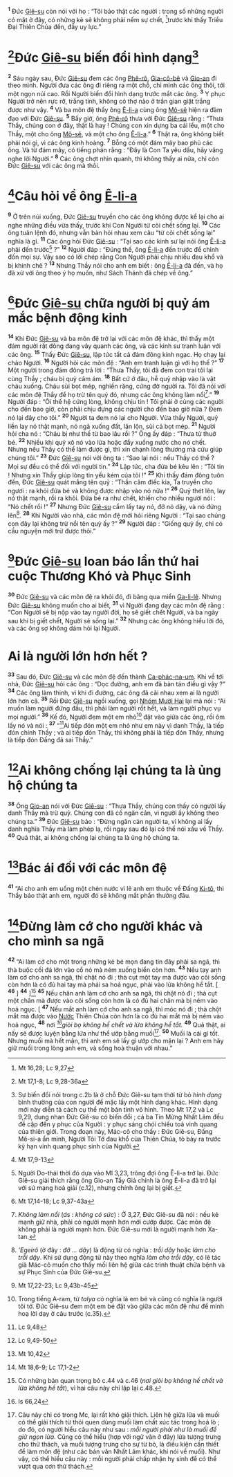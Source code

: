 <sup><b>1</b></sup> Đức [Giê-su]() còn nói với họ : “Tôi bảo thật các người : trong số những người có mặt ở đây, có những kẻ sẽ không phải nếm sự chết, [^1@-2a3bd3fa-f27c-4bf5-a252-8dc47c9fbfc4]trước khi thấy Triều Đại Thiên Chúa đến, đầy uy lực.”


# [^2@-2a3bd3fa-f27c-4bf5-a252-8dc47c9fbfc4]Đức [Giê-su]() biến đổi hình dạng[^1-2a3bd3fa-f27c-4bf5-a252-8dc47c9fbfc4]
<sup><b>2</b></sup> Sáu ngày sau, Đức [Giê-su]() đem các ông [Phê-rô](), [Gia-cô-bê]() và [Gio-an]() đi theo mình. Người đưa các ông đi riêng ra một chỗ, chỉ mình các ông thôi, tới một ngọn núi cao. Rồi Người biến đổi hình dạng trước mắt các ông. <sup><b>3</b></sup> Y phục Người trở nên rực rỡ, trắng tinh, không có thợ nào ở trần gian giặt trắng được như vậy. <sup><b>4</b></sup> Và ba môn đệ thấy ông [Ê-li-a]() cùng ông [Mô-sê]() hiện ra đàm đạo với Đức [Giê-su](). <sup><b>5</b></sup> Bấy giờ, ông [Phê-rô]() thưa với Đức [Giê-su]() rằng : “Thưa Thầy, chúng con ở đây, thật là hay ! Chúng con xin dựng ba cái lều, một cho Thầy, một cho ông [Mô-sê](), và một cho ông [Ê-li-a]().” <sup><b>6</b></sup> Thật ra, ông không biết phải nói gì, vì các ông kinh hoàng. <sup><b>7</b></sup> Bỗng có một đám mây bao phủ các ông. Và từ đám mây, có tiếng phán rằng : “Đây là Con Ta yêu dấu, hãy vâng nghe lời Người.” <sup><b>8</b></sup> Các ông chợt nhìn quanh, thì không thấy ai nữa, chỉ còn Đức [Giê-su]() với các ông mà thôi.


# [^3@-2a3bd3fa-f27c-4bf5-a252-8dc47c9fbfc4]Câu hỏi về ông [Ê-li-a]()
<sup><b>9</b></sup> Ở trên núi xuống, Đức [Giê-su]() truyền cho các ông không được kể lại cho ai nghe những điều vừa thấy, trước khi Con Người từ cõi chết sống lại. <sup><b>10</b></sup> Các ông tuân lệnh đó, nhưng vẫn bàn hỏi nhau xem câu “từ cõi chết sống lại” nghĩa là gì. <sup><b>11</b></sup> Các ông hỏi Đức [Giê-su]() : “Tại sao các kinh sư lại nói ông [Ê-li-a]() phải đến trước[^2-2a3bd3fa-f27c-4bf5-a252-8dc47c9fbfc4] ?” <sup><b>12</b></sup> Người đáp : “Đúng thế, ông [Ê-li-a]() đến trước để chỉnh đốn mọi sự. Vậy sao có lời chép rằng Con Người phải chịu nhiều đau khổ và bị khinh chê ? <sup><b>13</b></sup> Nhưng Thầy nói cho anh em biết : ông [Ê-li-a]() đã đến, và họ đã xử với ông theo ý họ muốn, như Sách Thánh đã chép về ông.”


# [^4@-2a3bd3fa-f27c-4bf5-a252-8dc47c9fbfc4]Đức [Giê-su]() chữa người bị quỷ ám mắc bệnh động kinh
<sup><b>14</b></sup> Khi Đức [Giê-su]() và ba môn đệ trở lại với các môn đệ khác, thì thấy một đám người rất đông đang vây quanh các ông, và các kinh sư tranh luận với các ông. <sup><b>15</b></sup> Thấy Đức [Giê-su](), lập tức tất cả đám đông kinh ngạc. Họ chạy lại chào Người. <sup><b>16</b></sup> Người hỏi các môn đệ : “Anh em tranh luận gì với họ thế ?” <sup><b>17</b></sup> Một người trong đám đông trả lời : “Thưa Thầy, tôi đã đem con trai tôi lại cùng Thầy ; cháu bị quỷ câm ám. <sup><b>18</b></sup> Bất cứ ở đâu, hễ quỷ nhập vào là vật cháu xuống. Cháu sùi bọt mép, nghiến răng, cứng đờ người ra. Tôi đã nói với các môn đệ Thầy để họ trừ tên quỷ đó, nhưng các ông không làm nổi[^3-2a3bd3fa-f27c-4bf5-a252-8dc47c9fbfc4].” <sup><b>19</b></sup> Người đáp : “Ôi thế hệ cứng lòng, không chịu tin ! Tôi phải ở cùng các người cho đến bao giờ, còn phải chịu đựng các người cho đến bao giờ nữa ? Đem nó lại đây cho tôi.” <sup><b>20</b></sup> Người ta đem nó lại cho Người. Vừa thấy Người, quỷ liền lay nó thật mạnh, nó ngã xuống đất, lăn lộn, sùi cả bọt mép. <sup><b>21</b></sup> Người hỏi cha nó : “Cháu bị như thế từ bao lâu rồi ?” Ông ấy đáp : “Thưa từ thuở bé. <sup><b>22</b></sup> Nhiều khi quỷ xô nó vào lửa hoặc đẩy xuống nước cho nó chết. Nhưng nếu Thầy có thể làm được gì, thì xin chạnh lòng thương mà cứu giúp chúng tôi.” <sup><b>23</b></sup> Đức [Giê-su]() nói với ông ta : “Sao lại nói : nếu Thầy có thể ? Mọi sự đều có thể đối với người tin.” <sup><b>24</b></sup> Lập tức, cha đứa bé kêu lên : “Tôi tin ! Nhưng xin Thầy giúp lòng tin yếu kém của tôi !” <sup><b>25</b></sup> Khi thấy đám đông tuôn đến, Đức [Giê-su]() quát mắng tên quỷ : “Thần câm điếc kia, Ta truyền cho ngươi : ra khỏi đứa bé và không được nhập vào nó nữa !” <sup><b>26</b></sup> Quỷ thét lên, lay nó thật mạnh, rồi ra khỏi. Đứa bé ra như chết, khiến cho nhiều người nói : “Nó chết rồi !” <sup><b>27</b></sup> Nhưng Đức [Giê-su]() cầm lấy tay nó, đỡ nó dậy, và nó đứng lên[^4-2a3bd3fa-f27c-4bf5-a252-8dc47c9fbfc4]. <sup><b>28</b></sup> Khi Người vào nhà, các môn đệ mới hỏi riêng Người : “Tại sao chúng con đây lại không trừ nổi tên quỷ ấy ?” <sup><b>29</b></sup> Người đáp : “Giống quỷ ấy, chỉ có cầu nguyện mới trừ được thôi.”


# [^5@-2a3bd3fa-f27c-4bf5-a252-8dc47c9fbfc4]Đức [Giê-su]() loan báo lần thứ hai cuộc Thương Khó và Phục Sinh
<sup><b>30</b></sup> Đức [Giê-su]() và các môn đệ ra khỏi đó, đi băng qua miền [Ga-li-lê](). Nhưng Đức [Giê-su]() không muốn cho ai biết, <sup><b>31</b></sup> vì Người đang dạy các môn đệ rằng : “Con Người sẽ bị nộp vào tay người đời, họ sẽ giết chết Người, và ba ngày sau khi bị giết chết, Người sẽ sống lại.” <sup><b>32</b></sup> Nhưng các ông không hiểu lời đó, và các ông sợ không dám hỏi lại Người.


# Ai là người lớn hơn hết ?
<sup><b>33</b></sup> Sau đó, Đức [Giê-su]() và các môn đệ đến thành [Ca-phác-na-um](). Khi về tới nhà, Đức [Giê-su]() hỏi các ông : “Dọc đường, anh em đã bàn tán điều gì vậy ?” <sup><b>34</b></sup> Các ông làm thinh, vì khi đi đường, các ông đã cãi nhau xem ai là người lớn hơn cả. <sup><b>35</b></sup> Rồi Đức [Giê-su]() ngồi xuống, gọi [Nhóm Mười Hai]() lại mà nói : “Ai muốn làm người đứng đầu, thì phải làm người rốt hết, và làm người phục vụ mọi người.” <sup><b>36</b></sup> Kế đó, Người đem một em nhỏ[^5-2a3bd3fa-f27c-4bf5-a252-8dc47c9fbfc4] đặt vào giữa các ông, rồi ôm lấy nó và nói : <sup><b>37</b></sup> “[^6@-2a3bd3fa-f27c-4bf5-a252-8dc47c9fbfc4]Ai tiếp đón một em nhỏ như em này vì danh Thầy, là tiếp đón chính Thầy ; và ai tiếp đón Thầy, thì không phải là tiếp đón Thầy, nhưng là tiếp đón Đấng đã sai Thầy.”


# [^7@-2a3bd3fa-f27c-4bf5-a252-8dc47c9fbfc4]Ai không chống lại chúng ta là ủng hộ chúng ta
<sup><b>38</b></sup> Ông [Gio-an]() nói với Đức [Giê-su]() : “Thưa Thầy, chúng con thấy có người lấy danh Thầy mà trừ quỷ. Chúng con đã cố ngăn cản, vì người ấy không theo chúng ta.” <sup><b>39</b></sup> Đức [Giê-su]() bảo : “Đừng ngăn cản người ta, vì không ai lấy danh nghĩa Thầy mà làm phép lạ, rồi ngay sau đó lại có thể nói xấu về Thầy. <sup><b>40</b></sup> Quả thật, ai không chống lại chúng ta là ủng hộ chúng ta.


# [^8@-2a3bd3fa-f27c-4bf5-a252-8dc47c9fbfc4]Bác ái đối với các môn đệ
<sup><b>41</b></sup> “Ai cho anh em uống một chén nước vì lẽ anh em thuộc về Đấng [Ki-tô](), thì Thầy bảo thật anh em, người đó sẽ không mất phần thưởng đâu.


# [^9@-2a3bd3fa-f27c-4bf5-a252-8dc47c9fbfc4]Đừng làm cớ cho người khác và cho mình sa ngã
<sup><b>42</b></sup> “Ai làm cớ cho một trong những kẻ bé mọn đang tin đây phải sa ngã, thì thà buộc cối đá lớn vào cổ nó mà ném xuống biển còn hơn. <sup><b>43</b></sup> Nếu tay anh làm cớ cho anh sa ngã, thì chặt nó đi ; thà cụt một tay mà được vào cõi sống còn hơn là có đủ hai tay mà phải sa hoả ngục, phải vào lửa không hề tắt. \[ <sup><b>46</b></sup> ] <sup><b>44</b></sup> ][^6-2a3bd3fa-f27c-4bf5-a252-8dc47c9fbfc4] <sup><b>45</b></sup> Nếu chân anh làm cớ cho anh sa ngã, thì chặt nó đi ; thà cụt một chân mà được vào cõi sống còn hơn là có đủ hai chân mà bị ném vào hoả ngục. \[ <sup><b>47</b></sup> Nếu mắt anh làm cớ cho anh sa ngã, thì móc nó đi ; thà chột mắt mà được vào [Nước]() Thiên Chúa còn hơn là có đủ hai mắt mà bị ném vào hoả ngục, <sup><b>48</b></sup> nơi *[^10@-2a3bd3fa-f27c-4bf5-a252-8dc47c9fbfc4]giòi bọ không hề chết và lửa không hề tắt.* <sup><b>49</b></sup> Quả thật, ai nấy sẽ được luyện bằng lửa như thể ướp bằng muối[^7-2a3bd3fa-f27c-4bf5-a252-8dc47c9fbfc4]. <sup><b>50</b></sup> Muối là cái gì tốt. Nhưng muối mà hết mặn, thì anh em sẽ lấy gì ướp cho mặn lại ? Anh em hãy giữ muối trong lòng anh em, và sống hoà thuận với nhau.”

[^1-2a3bd3fa-f27c-4bf5-a252-8dc47c9fbfc4]: Sự biến đổi nói trong c.2b là ở chỗ Đức Giê-su tạm thời từ bỏ *hình dạng* bình thường của con người để mặc lấy một hình dạng khác. Hình dạng mới này diễn tả cách cụ thể một bản tính vô hình. Theo Mt 17,2 và Lc 9,29, dung nhan Đức Giê-su có biến đổi ; cả ba Tin Mừng Nhất Lãm đều đề cập đến y phục của Người : y phục sáng chói chiếu toả vinh quang của thiên giới. Trong đoạn này, Mác-cô cho thấy : Đức Giê-su, Đấng Mê-si-a ẩn mình, Người Tôi Tớ đau khổ của Thiên Chúa, tỏ bày ra trước kỳ hạn vinh quang phục sinh của Người.
[^2-2a3bd3fa-f27c-4bf5-a252-8dc47c9fbfc4]: Người Do-thái thời đó dựa vào Ml 3,23, trông đợi ông Ê-li-a trở lại. Đức Giê-su giải thích rằng ông Gio-an Tẩy Giả chính là ông Ê-li-a đã trở lại với sứ mạng hoà giải (c.12), nhưng chính ông lại bị giết.
[^3-2a3bd3fa-f27c-4bf5-a252-8dc47c9fbfc4]: *Không làm nổi* (ds : *không có sức*) : Ở 3,27, Đức Giê-su đã nói : nếu kẻ mạnh giữ nhà, phải có người mạnh hơn mới cướp được. Các môn đệ không phải là người mạnh hơn. Đức Giê-su mới là người mạnh hơn Xa-tan.
[^4-2a3bd3fa-f27c-4bf5-a252-8dc47c9fbfc4]: *’Egeirô* (ở đây : *đỡ ... dậy*) là động từ có nghĩa : *trỗi dậy* hoặc *làm cho trỗi dậy*. Khi sử dụng động từ này theo nghĩa *làm cho trỗi dậy*, có lẽ tác giả Mác-cô muốn cho thấy mối liên hệ giữa các trình thuật chữa bệnh và sự Phục Sinh của Đức Giê-su.
[^5-2a3bd3fa-f27c-4bf5-a252-8dc47c9fbfc4]: Trong tiếng A-ram, từ *talya* có nghĩa là em bé và cũng có nghĩa là người tôi tớ. Đức Giê-su đem một em bé đặt vào giữa các môn đệ như để minh hoạ lời dạy ở câu trước (c.35).
[^6-2a3bd3fa-f27c-4bf5-a252-8dc47c9fbfc4]: Có những bản quan trọng bỏ c.44 và c.46 (*nơi giòi bọ không hề chết và lửa không hề tắt*), vì hai câu này chỉ lặp lại c.48.
[^7-2a3bd3fa-f27c-4bf5-a252-8dc47c9fbfc4]: Câu này chỉ có trong Mc, lại rất khó giải thích. Liên hệ giữa lửa và muối có thể giải thích từ thói quen dùng muối làm chất xúc tác trong hoả lò ; do đó, có người hiểu câu này như sau : *mỗi người phải như là muối để giữ ngọn lửa*. Cũng có thể hiểu (hợp với ngữ văn ở đây) lửa tượng trưng cho thử thách, và muối tượng trưng cho sự từ bỏ, là điều kiện cần thiết để làm môn đệ (như các bản văn Nhất Lãm khác, khi nói về muối). Như vậy, có thể hiểu câu này : mỗi người phải chấp nhận hy sinh để có thể vượt qua cơn thử thách.
[^1@-2a3bd3fa-f27c-4bf5-a252-8dc47c9fbfc4]: Mt 16,28; Lc 9,27
[^2@-2a3bd3fa-f27c-4bf5-a252-8dc47c9fbfc4]: Mt 17,1-8; Lc 9,28-36a
[^3@-2a3bd3fa-f27c-4bf5-a252-8dc47c9fbfc4]: Mt 17,9-13
[^4@-2a3bd3fa-f27c-4bf5-a252-8dc47c9fbfc4]: Mt 17,14-18; Lc 9,37-43a
[^5@-2a3bd3fa-f27c-4bf5-a252-8dc47c9fbfc4]: Mt 17,22-23; Lc 9,43b-45
[^6@-2a3bd3fa-f27c-4bf5-a252-8dc47c9fbfc4]: Lc 9,48
[^7@-2a3bd3fa-f27c-4bf5-a252-8dc47c9fbfc4]: Lc 9,49-50
[^8@-2a3bd3fa-f27c-4bf5-a252-8dc47c9fbfc4]: Mt 10,42
[^9@-2a3bd3fa-f27c-4bf5-a252-8dc47c9fbfc4]: Mt 18,6-9; Lc 17,1-2
[^10@-2a3bd3fa-f27c-4bf5-a252-8dc47c9fbfc4]: Is 66,24